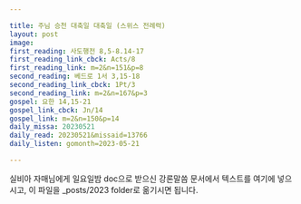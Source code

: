 ```yaml
---

title: 주님 승천 대축일 대축일 (스위스 전례력)
layout: post 
image: 
first_reading: 사도행전 8,5-8.14-17
first_reading_link_cbck: Acts/8
first_reading_link: m=2&n=151&p=8
second_reading: 베드로 1서 3,15-18
second_reading_link_cbck: 1Pt/3
second_reading_link: m=2&n=167&p=3
gospel: 요한 14,15-21
gospel_link_cbck: Jn/14
gospel_link: m=2&n=150&p=14
daily_missa: 20230521
daily_read: 20230521&missaid=13766
daily_listen: gomonth=2023-05-21

---
```



실비아 자매님에게 일요일밤 doc으로 받으신
강론말씀 문서에서
텍스트를 여기에 넣으시고,
이 파일을 _posts/2023 folder로 옮기시면 됩니다.
